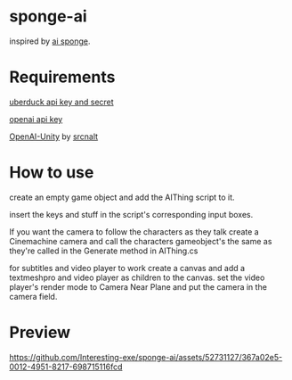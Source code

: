 # sponge-ai
inspired by [ai sponge](https://www.youtube.com/watch?v=b4cJjkI5uGw).

# Requirements
[uberduck api key and secret](http://uberduck.ai)

[openai api key](https://platform.openai.com/account/api-keys)

[OpenAI-Unity](https://github.com/srcnalt/OpenAI-Unity/releases/tag/v0.1.13) by [srcnalt](https://github.com/srcnalt)

# How to use
create an empty game object and add the AIThing script to it.

insert the keys and stuff in the script's corresponding input boxes.

If you want the camera to follow the characters as they talk create a Cinemachine camera and call the characters gameobject's the same as they're called in the Generate method in AIThing.cs

for subtitles and video player to work create a canvas and add a textmeshpro and video player as children to the canvas. set the video player's render mode to Camera Near Plane and put the camera in the camera field.

# Preview




https://github.com/Interesting-exe/sponge-ai/assets/52731127/367a02e5-0012-4951-8217-698715116fcd

